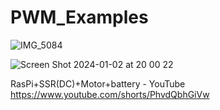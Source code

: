 # PWM_Examples

![IMG_5084](https://github.com/chibaf/SSR-PWM-Raspberry-Pi/assets/1296728/802627d9-b283-49ee-a85a-894a6caa02e1)


![Screen Shot 2024-01-02 at 20 00 22](https://github.com/chibaf/SSR-PWM-Raspberry-Pi/assets/1296728/3932ee3c-47b2-4198-b498-449463915e34)

RasPi+SSR(DC)+Motor+battery - YouTube 
https://www.youtube.com/shorts/PhvdQbhGiVw
